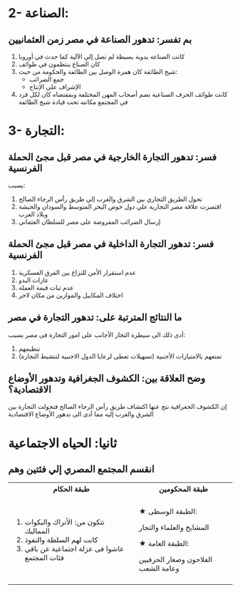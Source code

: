 
# 2- الصناعة:

## بم تفسر: تدهور الصناعة في مصر زمن العثمانيين

1. كانت الصناعة يدوية بسيطة لم تصل إلي الآلية كما حدث في أوروبا
2. كان الصناع ينتظمون في طوائف
3. شيخ الطائفة كان همزة الوصل بين الطائفة والحكومة من حيث:
   - جمع الضرائب
   - الإشراف علي الإنتاج
4. كانت طوائف الحرف الصناعية تضم أصحاب المهن المختلفة وبمقتضاه كان لكل فرد في المجتمع مكانته تحت قيادة شيخ الطائفة
   
# 3- التجارة:

## فسر: تدهور التجارة الخارجية في مصر قبل مجئ الحملة الفرنسية
بسبب:
1. تحول الطريق التجاري بين الشرق والغرب إلي طريق رأس الرجاء الصالح
2. اقتصرت علاقة مصر التجارية علي دول حوض البحر المتوسط والسودان والحبشة وبلاد العرب
3. إرسال الضرائب المفروضة على مصر للسلطان العثماني

## فسر: تدهور التجارة الداخلية في مصر قبل مجئ الحملة الفرنسية
1. عدم استقرار الأمن للنزاع بين الفرق العسكرية
2. غارات البدو
3. عدم ثبات قيمة العملة
4. اختلاف المكاييل والموازين من مكان لاخر

## ما النتائج المترتبة على: تدهور التجارة في مصر
أدى ذلك الى سيطرة التجار الأجانب على امور التجارة فى مصر بسبب:
1. تنظيمهم
2. تمتعهم بالامتيازات الأجنبية (تسهيلات تعطى لرعايا الدول الاجنبية لتنشيط التجارة)

## وضح العلاقة بين: الكشوف الجغرافية وتدهور الأوضاع الاقتصادية؟
إن الكشوف الجغرافية نتج عنها اكتشاف طريق رأس الرجاء الصالح فتحولت التجارة بين الشرق والغرب إليه مما أدى الى تدهور الأوضاع الاقتصادية
# ثانيا: الحياه الاجتماعية

## انقسم المجتمع المصري إلي فئتين وهم
<table>
  <tr>
    <th>طبقة الحكام</th>
    <th>طبقة المحكومين</th>
  </tr>
  <tr>
    <td style="padding: 10px;">
      <ol>
        <li>تتكون من: الأتراك والبكوات المماليك</li>
        <li>كانت لهم السلطة والنفوذ</li>
        <li>عاشوا فى عزلة اجتماعية عن باقي فئات المجتمع</li>
      </ol>
    </td>
    <td style="padding: 10px; vertical-align: top;">
      <p>★ الطبقة الوسطى:</p>
      <p>المشايخ والعلماء والتجار</p>
      <p>★ الطبقة العامة:</p>
      <p>الفلاحون وصغار الحرفيين وعامة الشعب</p>
    </td>
  </tr>
</table>